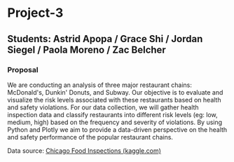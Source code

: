 # Project-3 
## Students: Astrid Apopa / Grace Shi / Jordan Siegel / Paola Moreno / Zac Belcher

### Proposal




We are conducting an analysis of three major restaurant chains: McDonald's, Dunkin' Donuts, and Subway. Our objective is to evaluate and visualize the risk levels associated with these restaurants based on health and safety violations. For our data collection, we will gather health inspection data and classify restaurants into different risk levels (eg: low, medium, high) based on the frequency and severity of violations. By using Python and Plotly we aim to provide a data-driven perspective on the health and safety performance of the popular restaurant chains.

Data source: [Chicago Food Inspections (kaggle.com)](https://www.kaggle.com/datasets/chicago/chicago-food-inspections?resource=download)
